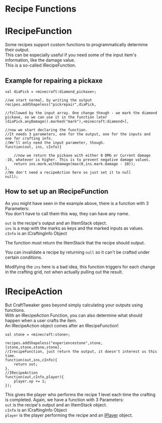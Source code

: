 # Recipe Functions

# IRecipeFunction

Some recipes support custom functions to programmatically determine their output.  
This can be especially useful if you need some of the input item's information, like the damage value.  
This is a so-called IRecipeFunction.

## Example for repairing a pickaxe

    val diaPick = <minecraft:diamond_pickaxe>;
    
    //we start normal, by writing the output
    recipes.addShapeless("pickrepair",diaPick,
    
    //followed by the input array. One change though - we mark the diamond pickaxe, so we can use it in the function later
    [diaPick.anyDamage().marked("mark"),<minecraft:diamond>],
    
    //now we start declaring the function. 
    //It needs 3 parameters, one for the output, one for the inputs and one for crafting info. 
    //We'll only need the input parameter, though.
    function(out, ins, cInfo){
    
        //now we return the pickaxe with either 0 DMG or Current damage -10, whatever is higher. This is to prevent negative damage values.
        return ins.mark.withDamage(max(0,ins.mark.damage - 10));
    }, 
    //We don't need a recipeAction here so just set it to null
    null);
    

## How to set up an IRecipeFunction

As you might have seen in the example above, there is a function with 3 Parameters:  
You don't have to call them this way, they can have any name.

`out` is the recipe's output and an IItemStack object.  
`ins` is a map with the marks as keys and the marked inputs as values.  
`cInfo` is an ICraftingInfo Object

The function must return the IItemStack that the recipe should output.

You can invalidate a recipe by returning `null` so it can't be crafted under certain conditions.

Modifying the `ins` here is a bad idea, this function triggers for each change in the crafting grid, not when actually pulling out the result.

# IRecipeAction

But CraftTweaker goes beyond simply calculating your outputs using functions.  
With an IRecipeAction Function, you can also determine what should happen when a user crafts the item.  
An IRecipeAction object comes after an IRecipeFunction!

    val stone = <minecraft:stone>;
    
    recipes.addShapeless("experiencestone",stone,[stone,stone,stone,stone],
    //IrecipeFunction, just return the output, it doesn't interest us this time.
    function(out,ins,cInfo){
        return out;
    },
    //IRecipeAction
    function(out,cInfo,player){
        player.xp += 1;
    });
    

This gives the player who performs the recipe 1 level each time the crafting is completed. Again, we have a function with 3 Parameters:  
`out` is the recipe's output and an IItemStack object.  
`cInfo` is an ICraftingInfo Object  
`player` is the player performing the recipe and an [IPlayer](/Vanilla/Players/IPlayer/) object.